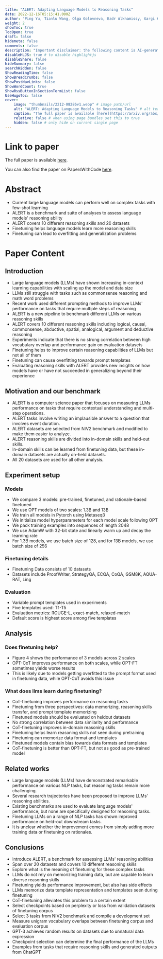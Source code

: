 ```yaml
---
title: "ALERT: Adapting Language Models to Reasoning Tasks"
date: 2022-12-16T05:15:41.000Z
author: "Ping Yu, Tianlu Wang, Olga Golovneva, Badr Alkhamissy, Gargi Ghosh and 2 others"
weight: 2
showToc: true
TocOpen: true
draft: false
hidemeta: false
comments: false
description: "Important disclaimer: the following content is AI-generated, please make sure to fact check the presented information by reading the full paper."
disableHLJS: true # to disable highlightjs
disableShare: false
hideSummary: false
searchHidden: false
ShowReadingTime: false
ShowBreadCrumbs: false
ShowPostNavLinks: false
ShowWordCount: true
ShowRssButtonInSectionTermList: false
UseHugoToc: false
cover:
    image: "thumbnails/2212-08286v1.webp" # image path/url
    alt: "ALERT: Adapting Language Models to Reasoning Tasks" # alt text
    caption: "The full paper is available [here](https://arxiv.org/abs/2212.08286)." # display caption under cover
    relative: false # when using page bundles set this to true
    hidden: false # only hide on current single page
---
```


# Link to paper
The full paper is available [here](https://arxiv.org/abs/2212.08286).

You can also find the paper on PapersWithCode [here](https://paperswithcode.com/paper/alert-adapting-language-models-to-reasoning).

# Abstract
- Current large language models can perform well on complex tasks with few-shot learning
- ALERT is a benchmark and suite of analyses to assess language models' reasoning ability
- ALERT covers 10 different reasoning skills and 20 datasets
- Finetuning helps language models learn more reasoning skills
- Finetuning can lead to overfitting and generalization problems

# Paper Content

## Introduction
- Large language models (LLMs) have shown increasing in-context learning capabilities with scaling up the model and data size
- LLMs still struggle with tasks such as commonsense reasoning and math word problems
- Recent work used different prompting methods to improve LLMs' performance on tasks that require multiple steps of reasoning
- ALERT is a new pipeline to benchmark different LLMs on various reasoning skills
- ALERT covers 10 different reasoning skills including logical, causal, commonsense, abductive, spatial, analogical, argument and deductive reasoning
- Experiments indicate that there is no strong correlation between high vocabulary overlap and performance gain on evaluation datasets
- Finetuning helps to improve certain reasoning capabilities of LLMs but not all of them
- Finetuning can cause overfitting towards prompt templates
- Evaluating reasoning skills with ALERT provides new insights on how models have or have not succeeded in generalizing beyond their experience

## Motivation and our benchmark
- ALERT is a computer science paper that focuses on measuring LLMs performance on tasks that require contextual understanding and multi-step operations.
- ALERT tasks involve writing an implausible answer to a question that involves event duration.
- ALERT datasets are selected from NIV2 benchmark and modified to make them easier to analyze.
- ALERT reasoning skills are divided into in-domain skills and held-out skills.
- In-domain skills can be learned from finetuning data, but these in-domain datasets are actually on-held datasets.
- All 20 datasets are used for all other analysis.

## Experiment setup

### Models
- We compare 3 models: pre-trained, finetuned, and rationale-based finetuned
- We use OPT models of two scales: 1.3B and 13B
- We train all models in Pytorch using Metaseq3
- We initialize model hyperparameters for each model scale following OPT
- We pack training examples into sequences of length 2048
- We use AdamW with 32-bit state and linearly warm up and decay the learning rate
- For 1.3B models, we use batch size of 128, and for 13B models, we use batch size of 256

### Finetuning details
- Finetuning Data consists of 10 datasets
- Datasets include ProofWriter, StrategyQA, ECQA, CoQA, GSM8K, AQUA-RAT, Ling

### Evaluation
- Variable prompt templates used in experiments
- Five templates used: T1-T5
- Evaluation metrics: ROUGE-L, exact-match, relaxed-match
- Default score is highest score among five templates

## Analysis

### Does finetuning help?
- Figure 4 shows the performance of 3 models across 2 scales
- OPT-CoT improves performance on both scales, while OPT-FT sometimes yields worse results
- This is likely due to models getting overfitted to the prompt format used in finetuning data, while OPT-CoT avoids this issue

### What does llms learn during finetuning?
- CoT-finetuning improves performance on reasoning tasks
- Finetuning from three perspectives: data memorizing, reasoning skills transfer, and prompt template memorizing
- Finetuned models should be evaluated on heldout datasets
- No strong correlation between data similarity and performance
- CoT-finetuning improves in-domain reasoning skills
- Finetuning helps learn reasoning skills not seen during pretraining
- Finetuning can memorize data format and templates
- Finetuned models contain bias towards data formats and templates
- CoT-finetuning is better than OPT-FT, but not as good as pre-trained model

## Related works
- Large language models (LLMs) have demonstrated remarkable performance on various NLP tasks, but reasoning tasks remain more challenging.
- Several research trajectories have been proposed to improve LLMs' reasoning abilities.
- Existing benchmarks are used to evaluate language models' performance, but none are specifically designed for reasoning tasks.
- Finetuning LLMs on a range of NLP tasks has shown improved performance on held-out downstream tasks.
- It is unclear whether the improvement comes from simply adding more training data or finetuning on rationales.

## Conclusions
- Introduce ALERT, a benchmark for assessing LLMs' reasoning abilities
- Span over 20 datasets and covers 10 different reasoning skills
- Explore what is the meaning of finetuning for these complex tasks
- LLMs do not rely on memorizing training data, but are capable to learn diverse reasoning skills
- Finetuning yields performance improvement, but also has side effects
- LLMs memorize data template representation and templates seen during finetuning
- CoT-finetuning alleviates this problem to a certain extent
- Select checkpoints based on perplexity or loss from validation datasets of finetuning corpus
- Select 3 tasks from NIV2 benchmark and compile a development set
- Measure unigram vocabulary overlaps between finetuning corpus and evaluation corpus
- GPT-3 achieves random results on datasets due to unnatural data expression
- Checkpoint selection can determine the final performance of the LLMs
- Examples from tasks that require reasoning skills and generated outputs from ChatGPT
